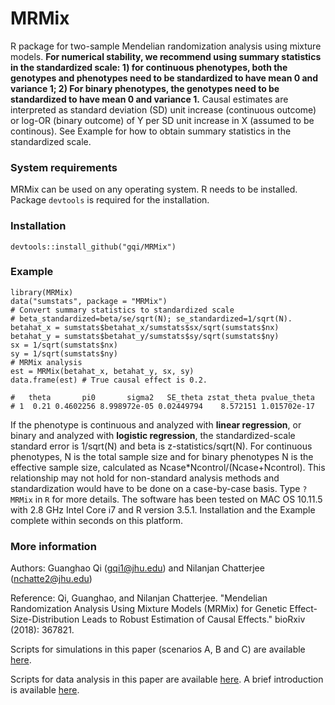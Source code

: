 # MRMix

R package for two-sample Mendelian randomization analysis using mixture models. **For numerical stability, we recommend using summary statistics in the standardized scale: 1) for continuous phenotypes, both the genotypes and phenotypes need to be standardized to have mean 0 and variance 1; 2) For binary phenotypes, the genotypes need to be standardized to have mean 0 and variance 1.** Causal estimates are interpreted as standard deviation (SD) unit increase (continuous outcome) or log-OR (binary outcome) of Y per SD unit increase in X (assumed to be continous). See Example for how to obtain summary statistics in the standardized scale.

### System requirements

MRMix can be used on any operating system. R needs to be installed. Package `devtools` is required for the installation.

### Installation
```
devtools::install_github("gqi/MRMix")
```

### Example
```
library(MRMix)
data("sumstats", package = "MRMix")
# Convert summary statistics to standardized scale
# beta_standardized=beta/se/sqrt(N); se_standardized=1/sqrt(N).
betahat_x = sumstats$betahat_x/sumstats$sx/sqrt(sumstats$nx)
betahat_y = sumstats$betahat_y/sumstats$sy/sqrt(sumstats$ny)
sx = 1/sqrt(sumstats$nx)
sy = 1/sqrt(sumstats$ny)
# MRMix analysis
est = MRMix(betahat_x, betahat_y, sx, sy)
data.frame(est) # True causal effect is 0.2.

#   theta       pi0       sigma2   SE_theta zstat_theta pvalue_theta
# 1  0.21 0.4602256 8.998972e-05 0.02449794    8.572151 1.015702e-17
```

If the phenotype is continuous and analyzed with **linear regression**, or binary and analyzed with **logistic regression**, the standardized-scale standard error is 1/sqrt(N) and beta is z-statistics/sqrt(N). For continuous phenotypes, N is the total sample size and for binary phenotypes N is the effective sample size, calculated as Ncase*Ncontrol/(Ncase+Ncontrol). This relationship may not hold for non-standard analysis methods and standardization would have to be done on a case-by-case basis. Type `?MRMix` in `R` for more details. The software has been tested on MAC OS 10.11.5 with 2.8 GHz Intel Core i7 and R version 3.5.1. Installation and the Example complete within seconds on this platform.



### More information 
Authors: Guanghao Qi (gqi1@jhu.edu) and Nilanjan Chatterjee (nchatte2@jhu.edu)

Reference: Qi, Guanghao, and Nilanjan Chatterjee. "Mendelian Randomization Analysis Using Mixture Models (MRMix) for Genetic Effect-Size-Distribution Leads to Robust Estimation of Causal Effects." bioRxiv (2018): 367821.

Scripts for simulations in this paper (scenarios A, B and C) are available [here](https://github.com/gqi/MRMix/tree/master/simulations). 

Scripts for data analysis in this paper are available [here](https://github.com/gqi/MRMix/tree/master/data_analysis). A brief introduction is available [here](https://github.com/gqi/MRMix/wiki).
